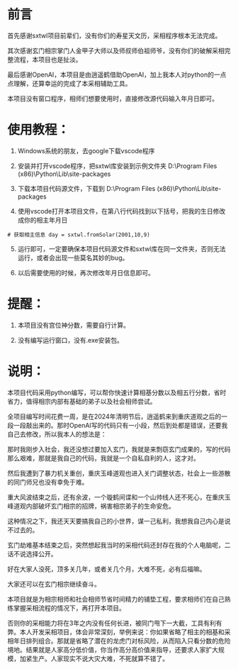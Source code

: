 # 前言
首先感谢sxtwl项目前辈们，没有你们的寿星天文历，采相程序根本无法完成。

其次感谢玄门相宗掌门人金甲子大师以及师叔师伯祖师爷，没有你们的破解采相完整流程，本项目也是扯淡。

最后感谢OpenAI，本项目是由逍遥鹤借助OpenAI，加上我本人对python的一点点理解，还算幸运的完成了本采相辅助工具。

本项目没有窗口程序，相师们想要使用时，直接修改源代码输入年月日即可。

# 使用教程：

1. Windows系统的朋友，去google下载vscode程序

2. 安装并打开vscode程序，把sxtwl库安装到示例文件夹 D:\Program Files (x86)\Python\Lib\site-packages

3. 下载本项目代码源文件，下载到 D:\Program Files (x86)\Python\Lib\site-packages

4. 使用vscode打开本项目文件，在第八行代码找到以下括号，把我的生日修改成你的相主年月日

`# 获取相主信息
day = sxtwl.fromSolar(2001,10,9)`

5. 运行即可，一定要确保本项目代码源文件和sxtwl库在同一文件夹，否则无法运行，或者会出现一些莫名其妙的bug。

6. 以后需要使用的时候，再次修改年月日信息即可。

# 提醒：

1. 本项目没有宫位神分数，需要自行计算。

2. 没有编写运行窗口，没有.exe安装包。


# 说明：

本项目代码采用python编写，可以帮你快速计算相基分数以及相五行分数，省时省力，值得相宗内部有基础的弟子以及社会相师尝试。

全项目编写时间花费一周，是在2024年清明节后，逍遥鹤来到重庆道观之后的一段一段敲出来的。那时OpenAI写的代码只有一小段，然后到处都是错误，还要我自己去修改，所以我本人的想法是：

那时我刚步入社会，我还没想过要加入玄门，我就是来剽窃玄门成果的，写的代码那么艰难，那就是我自己的代码，我就是一个自私自利的人，这才对。

然后我遭到了暴力机关重创，重庆玉峰道观也进入关门调整状态，社会上一些游散的同门师兄也没有幸免于难。

重大风波结束之后，还有余波，一个璇鹤间谍和一个山帅线人还不死心，在重庆玉峰道观内部破坏玄门相宗的招牌，祸害相宗弟子的生命安危。

这种情况之下，我还天天要搞我自己的小世界，谋一己私利，我想我自己内心是说不过去的。

玄门劫难基本结束之后，突然想起我当时的采相代码还封存在我的个人电脑呢，二话不说选择公开。


好在大家人没死，顶多关几年，或者关几个月，大难不死，必有后福嘛。

大家还可以在玄门相宗继续奋斗。


本项目就是为相宗相师和社会相师节省时间精力的铺垫工程，要求相师们在自己熟练掌握采相流程的情况下，再打开本项目。

否则你的采相能力将在3年之内没有任何长进，被同门甩下一大截，工具有利有弊。本人开发采相项目，体会非常深刻，举例来说：你如果省略了相主的相基和采相年日排列组合。那就是省略了潜在的龙虎门对标风险，从而陷入只看分数的危险境地。结果就是人家高分低价值，你当作高分高价值来指导，还要求人家扩大规模，加紧生产。人家现实不说大灾大难，不死就算不错了。
